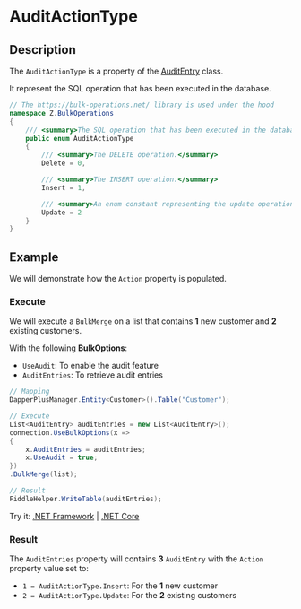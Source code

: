 # AuditActionType

## Description

The `AuditActionType` is a property of the [AuditEntry](audit-entry.md) class.

It represent the SQL operation that has been executed in the database.

```csharp
// The https://bulk-operations.net/ library is used under the hood
namespace Z.BulkOperations
{
    /// <summary>The SQL operation that has been executed in the database.</summary>
    public enum AuditActionType
    {
        /// <summary>The DELETE operation.</summary>
        Delete = 0,

        /// <summary>The INSERT operation.</summary>
        Insert = 1,

        /// <summary>An enum constant representing the update operation.</summary>
        Update = 2
    }
}
```

## Example

We will demonstrate how the `Action` property is populated.

### Execute
We will execute a `BulkMerge` on a list that contains **1** new customer and **2** existing customers.

With the following **BulkOptions**:
- `UseAudit`: To enable the audit feature
- `AuditEntries`: To retrieve audit entries

```csharp
// Mapping
DapperPlusManager.Entity<Customer>().Table("Customer");

// Execute
List<AuditEntry> auditEntries = new List<AuditEntry>(); 
connection.UseBulkOptions(x => 
{ 
	x.AuditEntries = auditEntries; 
	x.UseAudit = true;
})
.BulkMerge(list);

// Result
FiddleHelper.WriteTable(auditEntries);
```

Try it: [.NET Framework](https://dotnetfiddle.net/WTIe5L) | [.NET Core](https://dotnetfiddle.net/y4w1ZG)

### Result

The `AuditEntries` property will contains **3** `AuditEntry` with the `Action` property value set to:

- `1 = AuditActionType.Insert`: For the **1** new customer
- `2 = AuditActionType.Update`: For the **2** existing customers
